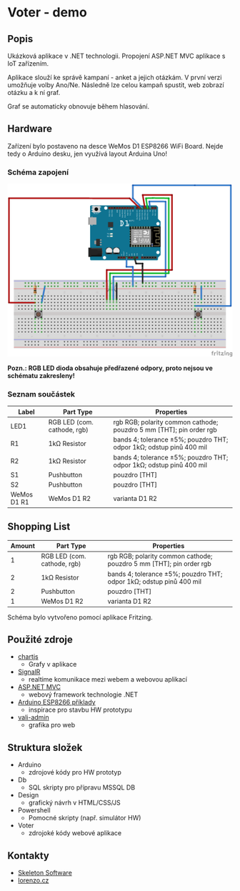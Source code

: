 # Voter - demo #

## Popis ##
Ukázková aplikace v .NET technologii.
Propojení ASP.NET MVC aplikace s IoT zařízením.

Aplikace slouží ke správě kampaní - anket a jejich otázkám. V první verzi umožňuje volby Ano/Ne.
Následně lze celou kampaň spustit, web zobrazí otázku a k ní graf.

Graf se automaticky obnovuje během hlasování.

## Hardware ##

Zařízení bylo postaveno na desce WeMos D1 ESP8266 WiFi Board.
Nejde tedy o Arduino desku, jen využívá layout Arduina Uno!

### Schéma zapojení ###

![Schéma](Arduino/schema_bb.png?raw=true)

**Pozn.: RGB LED dioda obsahuje předřazené odpory, proto nejsou ve schématu zakresleny!**

### Seznam součástek ###

<table>

  <thead>
   <tr>
    <th>Label</th>
    <th>Part Type</th>
    <th>Properties</th>
    </tr>
  </thead>
  <tbody>
  <tr>
    <td>LED1</td>
    <td>RGB LED (com. cathode, rgb)</td>
    <td class="props">rgb RGB; polarity common cathode; pouzdro 5 mm [THT]; pin order rgb</td>
</tr><tr>
    <td>R1</td>
    <td>1kΩ Resistor</td>
    <td class="props">bands 4; tolerance ±5%; pouzdro THT; odpor 1kΩ; odstup pinů 400 mil</td>
</tr><tr>
    <td>R2</td>
    <td>1kΩ Resistor</td>
    <td class="props">bands 4; tolerance ±5%; pouzdro THT; odpor 1kΩ; odstup pinů 400 mil</td>
</tr><tr>
    <td>S1</td>
    <td>Pushbutton</td>
    <td class="props">pouzdro [THT]</td>
</tr><tr>
    <td>S2</td>
    <td>Pushbutton</td>
    <td class="props">pouzdro [THT]</td>
</tr><tr>
    <td>WeMos D1 R1</td>
    <td>WeMos D1 R2</td>
    <td class="props">varianta D1 R2</td>
</tr>
  </tbody>
</table>
<h2>Shopping List</h2>
<table>
  <thead>
	<tr>
    <th>Amount</th>
    <th>Part Type</th>
    <th>Properties</th>
    </tr>
  </thead>
  <tbody>
<tr>
    <td>1</td>
    <td>RGB LED (com. cathode, rgb)</td>
    <td class="props">rgb RGB; polarity common cathode; pouzdro 5 mm [THT]; pin order rgb</td>
</tr><tr>
    <td>2</td>
    <td>1kΩ Resistor</td>
    <td class="props">bands 4; tolerance ±5%; pouzdro THT; odpor 1kΩ; odstup pinů 400 mil</td>
</tr><tr>
    <td>2</td>
    <td>Pushbutton</td>
    <td class="props">pouzdro [THT]</td>
</tr><tr>
    <td>1</td>
    <td>WeMos D1 R2</td>
    <td class="props">varianta D1 R2</td>
</tr>
  </tbody>
</table>

Schéma bylo vytvořeno pomocí aplikace Fritzing.

## Použité zdroje ##
 - [chartjs](https://www.chartjs.org/)
   - Grafy v aplikace
 - [SignalR](https://dotnet.microsoft.com/apps/aspnet/real-time)
   - realtime komunikace mezi webem a webovou aplikací
 - [ASP.NET MVC](https://dotnet.microsoft.com/apps/aspnet/mvc)
   - webový framework technologie .NET
 - [Arduino ESP8266 příklady](https://github.com/esp8266/Arduino)
   - inspirace pro stavbu HW prototypu
 - [vali-admin](https://pratikborsadiya.in/blog/vali-admin/)
   - grafika pro web

## Struktura složek ##
 - Arduino
   - zdrojové kódy pro HW prototyp
 - Db
   - SQL skripty pro přípravu MSSQL DB
 - Design
   - grafický návrh v HTML/CSS/JS
 - Powershell
   - Pomocné skripty (např. simulátor HW)
 - Voter
   - zdrojoké kódy webové aplikace

## Kontakty ##
 - [Skeleton Software](https://www.skeleton.cz/)
 - [lorenzo.cz](https://lorenzo.cz/)
